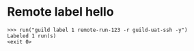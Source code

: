 # Remote label hello

    >>> run("guild label 1 remote-run-123 -r guild-uat-ssh -y")
    Labeled 1 run(s)
    <exit 0>
